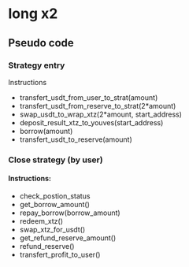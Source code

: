# long x2

## Pseudo code

### Strategy entry

Instructions
- transfert_usdt_from_user_to_strat(amount)
- transfert_usdt_from_reserve_to_strat(2*amount)
- swap_usdt_to_wrap_xtz(2*amount, start_address)
- deposit_result_xtz_to_youves(start_address)
- borrow(amount)
- transfert_usdt_to_reserve(amount)

### Close strategy (by user)

#### Instructions:

- check_postion_status
- get_borrow_amount()
- repay_borrow(borrow_amount)
- redeem_xtz()
- swap_xtz_for_usdt()
- get_refund_reserve_amount()
- refund_reserve()
- transfert_profit_to_user()

